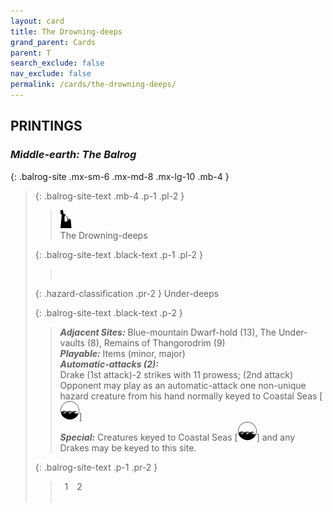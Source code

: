 ```yaml
---
layout: card
title: The Drowning-deeps
grand_parent: Cards
parent: T
search_exclude: false
nav_exclude: false
permalink: /cards/the-drowning-deeps/
---
```


## PRINTINGS


### _Middle-earth: The Balrog_

{: .balrog-site .mx-sm-6 .mx-md-8 .mx-lg-10 .mb-4 }
> {: .balrog-site-text .mb-4 .p-1 .pl-2 }
> > <div class="card-mp"><img src="/assets/images/ruinlair.svg"></div>
> > <div class="card-name">The Drowning-deeps</div>
>
> {: .balrog-site-text .black-text .p-1 .pl-2 }
> > &nbsp;
>
> {: .hazard-classification .pr-2 }
> Under-deeps
>
> {: .balrog-site-text .black-text .p-2 }
> > _**Adjacent Sites:**_ Blue-mountain Dwarf-hold (13), The Under-vaults (8), Remains of Thangorodrim (9) <br>_**Playable:**_ Items (minor, major) <br>_**Automatic-attacks (2):**_<br>  Drake (1st attack)-2 strikes with 11 prowess; (2nd attack) Opponent may play as an automatic-attack one non-unique hazard creature from his hand normally keyed to Coastal Seas \[![](/assets/images/coastalsea.svg)] <br>_**Special:**_ Creatures keyed to Coastal Seas \[![](/assets/images/coastalsea.svg)] and any Drakes may be keyed to this site. 
> 
> {: .balrog-site-text .p-1 .pr-2 }
> > <div class="hero-site-draw"><span class="minion-you-draw">&ensp;1&ensp;</span><span class="minion-opp-draw">&ensp;2&ensp;</span></div>
> > <div class="card-corruption">&nbsp;</div>
